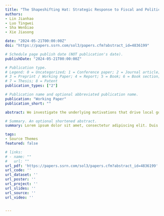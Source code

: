 ```yaml
---
title: "The Shapeshifting Hat: Strategic Response to Fiscal and Political Incentives of Chinese National Poor Counties"
authors:
- Lin Jianhao
- Luo Tingwei
- Sha Wenbiao
- Xie Jiasong

date: "2024-05-21T00:00:00Z"
doi: "https://papers.ssrn.com/sol3/papers.cfm?abstract_id=4836199"

# Schedule page publish date (NOT publication's date).
publishDate: "2024-05-21T00:00:00Z"

# Publication type.
# Legend: 0 = Uncategorized; 1 = Conference paper; 2 = Journal article;
# 3 = Preprint / Working Paper; 4 = Report; 5 = Book; 6 = Book section;
# 7 = Thesis; 8 = Patent
publication_types: ["2"]

# Publication name and optional abbreviated publication name.
publication: "Working Paper"
publication_short: ""

abstract: We investigate the underlying motivations that drive local governments to manipulate GDP figures in the Chinese context of National Poor County (NPC) designation and cancellation. Using a county-year panel that combines satellite nightlight data with self-reported GDP statistics, we document that, compared to counties that were never designated, being selected as an NPC in 2011, which involves substantial fiscal transfers, is associated with a greater degree of GDP underreporting in the year of designation, suggesting a response to fiscal incentives. This underreporting effect is more pronounced for counties with worse fiscal conditions. We also find that national poor counties would overreport GDP figures to a greater degree since 2016, after the central government set poverty eradication by 2020 as a non-negotiable task, suggesting a response to political incentives. This overreporting effect appears to be persistent, exists only in provinces that lack statistical self-discipline, and can be mitigated by central statistical supervision, thus addressing the principal-agent problem. Our results are unlikely to be driven by differences in tenure years or individual characteristics of county political leaders.

# Summary. An optional shortened abstract.
summary: Lorem ipsum dolor sit amet, consectetur adipiscing elit. Duis posuere tellus ac convallis placerat. Proin tincidunt magna sed ex sollicitudin condimentum.

tags:
- Source Themes
featured: false

# links:
# - name: ""
#   url: ""
url_pdf: 'https://papers.ssrn.com/sol3/papers.cfm?abstract_id=4836199'
url_code: ''
url_dataset: ''
url_poster: ''
url_project: ''
url_slides: ''
url_source: ''
url_video: ''


---
```


